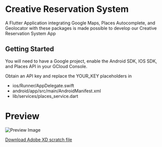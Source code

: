 # Creative Reservation System

A Flutter Application integrating Google Maps, Places Autocomplete, and Geolocator with these packages is made possible to develop our Creative Reservation System App

## Getting Started

You will need to have a Google project, enable the Android SDK, IOS SDK, and Places API in your GCloud Console.

Obtain an API key and replace the YOUR_KEY placeholders in 
- ios/Runner/AppDelegate.swift
- android/app/src/main/AndroidManifest.xml
- lib/services/places_service.dart

# Preview
![Preview Image](assets/screenshort/gif/CRS.gif)


[Download Adobe XD scratch file](assets/scratch/vrs.xd)


